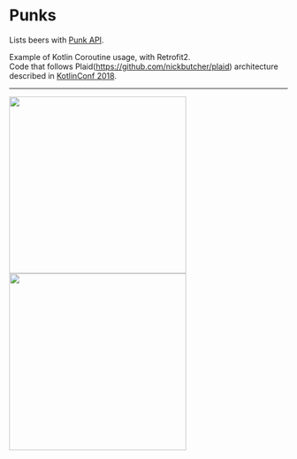 # Punks
Lists beers with [Punk API](https://punkapi.com/).

Example of Kotlin Coroutine usage, with Retrofit2.  
Code that follows Plaid(https://github.com/nickbutcher/plaid) architecture described in [KotlinConf 2018](https://youtu.be/Sy6ZdgqrQp0).

---
<img src="https://user-images.githubusercontent.com/16633277/48972017-d58dc000-f065-11e8-9fa3-b80689226ef4.png" width="320px">

<img src="punks_detail](https://user-images.githubusercontent.com/16633277/48972053-8bf1a500-f066-11e8-8c3d-9d050bba60e1.png" width="320px">
